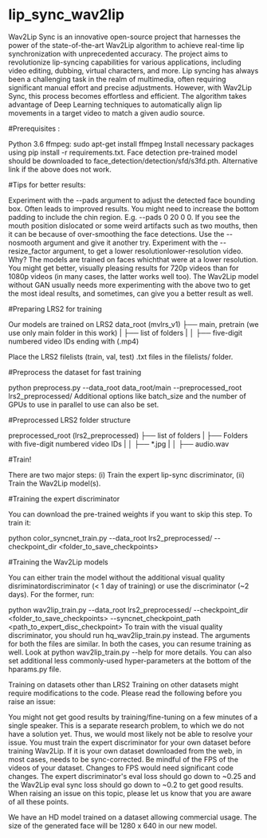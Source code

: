 # lip_sync_wav2lip
Wav2Lip Sync is an innovative open-source project that harnesses the power of the state-of-the-art Wav2Lip algorithm to achieve real-time lip synchronization with unprecedented accuracy. The project aims to revolutionize lip-syncing capabilities for various applications, including video editing, dubbing, virtual characters, and more. 
Lip syncing has always been a challenging task in the realm of multimedia, often requiring significant manual effort and precise adjustments. However, with Wav2Lip Sync, this process becomes effortless and efficient. The algorithm takes advantage of Deep Learning techniques to automatically align lip movements in a target video to match a given audio source.

#Prerequisites :


Python 3.6
ffmpeg: sudo apt-get install ffmpeg
Install necessary packages using pip install -r requirements.txt.
Face detection pre-trained model should be downloaded to face_detection/detection/sfd/s3fd.pth. Alternative link if the above does not work.

#Tips for better results:


Experiment with the --pads argument to adjust the detected face bounding box. Often leads to improved results. You might need to increase the bottom padding to include the chin region. E.g. --pads 0 20 0 0.
If you see the mouth position dislocated or some weird artifacts such as two mouths, then it can be because of over-smoothing the face detections. Use the --nosmooth argument and give it another try.
Experiment with the --resize_factor argument, to get a lower resolutionlower-resolution video. Why? The models are trained on faces whichthat were at a lower resolution. You might get better, visually pleasing results for 720p videos than for 1080p videos (in many cases, the latter works well too).
The Wav2Lip model without GAN usually needs more experimenting with the above two to get the most ideal results, and sometimes, can give you a better result as well.

#Preparing LRS2 for training


Our models are trained on LRS2
data_root (mvlrs_v1)
├── main, pretrain (we use only main folder in this work)
|	├── list of folders
|	│   ├── five-digit numbered video IDs ending with (.mp4)

Place the LRS2 filelists (train, val, test) .txt files in the filelists/ folder.


#Preprocess the dataset for fast training


python preprocess.py --data_root data_root/main --preprocessed_root lrs2_preprocessed/
Additional options like batch_size and the number of GPUs to use in parallel to use can also be set.


#Preprocessed LRS2 folder structure


preprocessed_root (lrs2_preprocessed)
├── list of folders
|	├── Folders with five-digit numbered video IDs
|	│   ├── *.jpg
|	│   ├── audio.wav



#Train!


There are two major steps: (i) Train the expert lip-sync discriminator, (ii) Train the Wav2Lip model(s).



#Training the expert discriminator


You can download the pre-trained weights if you want to skip this step. To train it:

python color_syncnet_train.py --data_root lrs2_preprocessed/ --checkpoint_dir <folder_to_save_checkpoints>



#Training the Wav2Lip models



You can either train the model without the additional visual quality disriminatordiscriminator (< 1 day of training) or use the discriminator (~2 days). For the former, run:

python wav2lip_train.py --data_root lrs2_preprocessed/ --checkpoint_dir <folder_to_save_checkpoints> --syncnet_checkpoint_path <path_to_expert_disc_checkpoint>
To train with the visual quality discriminator, you should run hq_wav2lip_train.py instead. The arguments for both the files are similar. In both the cases, you can resume training as well. Look at python wav2lip_train.py --help for more details. You can also set additional less commonly-used hyper-parameters at the bottom of the hparams.py file.

Training on datasets other than LRS2
Training on other datasets might require modifications to the code. Please read the following before you raise an issue:

You might not get good results by training/fine-tuning on a few minutes of a single speaker. This is a separate research problem, to which we do not have a solution yet. Thus, we would most likely not be able to resolve your issue.
You must train the expert discriminator for your own dataset before training Wav2Lip.
If it is your own dataset downloaded from the web, in most cases, needs to be sync-corrected.
Be mindful of the FPS of the videos of your dataset. Changes to FPS would need significant code changes.
The expert discriminator's eval loss should go down to ~0.25 and the Wav2Lip eval sync loss should go down to ~0.2 to get good results.
When raising an issue on this topic, please let us know that you are aware of all these points.

We have an HD model trained on a dataset allowing commercial usage. The size of the generated face will be 1280 x 640 in our new model.

